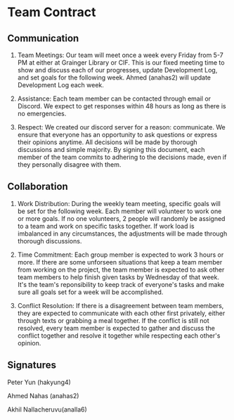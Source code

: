 # Team Contract

## Communication

1. Team Meetings: Our team will meet once a week every Friday from 5-7 PM at either at Grainger Library or CIF. This is our fixed meeting time to show and discuss each of our progresses, update Development Log, and set goals for the following week. Ahmed (anahas2) will update Development Log each week.  

2. Assistance: Each team member can be contacted through email or Discord. We expect to get responses within 48 hours as long as there is no emergencies.

3. Respect: We created our discord server for a reason: communicate. We ensure that everyone has an opportunity to ask questions or express their opinions anytime. All decisions will be made by thorough discussions and simple majority. By signing this document, each member of the team commits to adhering to the decisions made, even if they personally disagree with them.


## Collaboration

1. Work Distribution: During the weekly team meeting, specific goals will be set for the following week. Each member will volunteer to work one or more goals. If no one volunteers, 2 people will randomly be assigned to a team and work on specific tasks together. If work load is imbalanced in any circumstances, the adjustments will be made through thorough discussions.

2. Time Commitment: Each group member is expected to work 3 hours or more. If there are some unforseen situations that keep a team member from working on the project, the team member is expected to ask other team members to help finish given tasks by Wednesday of that week. It's the team's reponsibility to keep track of everyone's tasks and make sure all goals set for a week will be accomplished.

3. Conflict Resolution: If there is a disagreement between team members, they are expected to communicate with each other first privately, either through texts or grabbing a meal together. If the conflict is still not resolved, every team member is expected to gather and discuss the conflict together and resolve it together while respecting each other's opinion.

## Signatures
Peter Yun (hakyung4)

Ahmed Nahas (anahas2)

Akhil Nallacheruvu(analla6)
